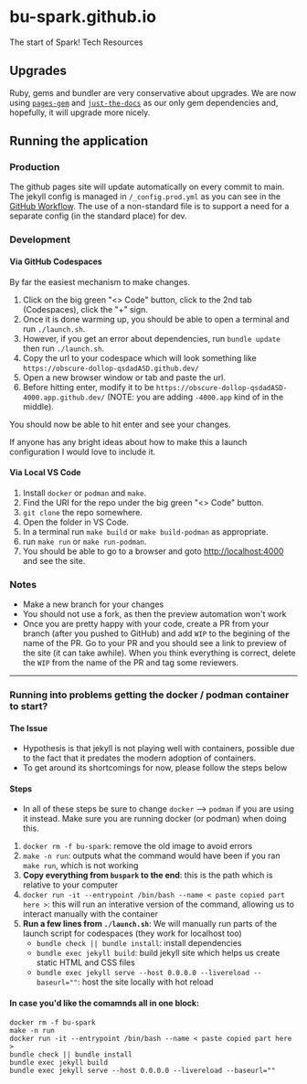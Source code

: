 # bu-spark.github.io
The start of Spark! Tech Resources


## Upgrades
Ruby, gems and bundler are very conservative about upgrades.
We are now using [`pages-gem`](https://github.com/github/pages-gem) and [`just-the-docs`](https://just-the-docs.com/) as our only gem dependencies and, hopefully, it will upgrade more nicely.

## Running the application

### Production
The github pages site will update automatically on every commit to main.
The jekyll config is managed in `/_config.prod.yml` as you can see in the [GitHub Workflow](https://github.com/BU-Spark/bu-spark/blob/main/.github/workflows/build-jekyll.yml).
The use of a non-standard file is to support a need for a separate config (in the standard place) for dev.

### Development

#### Via GitHub Codespaces
By far the easiest mechanism to make changes.

1. Click on the big green "<> Code" button, click to the 2nd tab (Codespaces), click the "+" sign.
2. Once it is done warming up, you should be able to open a terminal and run `./launch.sh`.
3. However, if you get an error about dependencies, run `bundle update` then run `./launch.sh`.
4. Copy the url to your codespace which will look something like `https://obscure-dollop-qsdadASD.github.dev/`
5. Open a new browser window or tab and paste the url.
6. Before hitting enter, modify it to be `https://obscure-dollop-qsdadASD-4000.app.github.dev/` (NOTE: you are adding `-4000.app` kind of in the middle).

You should now be able to hit enter and see your changes.

If anyone has any bright ideas about how to make this a launch configuration I would love to include it.


#### Via Local VS Code
1. Install `docker` or `podman` and `make`.
2. Find the URI for the repo under the big green "<> Code" button.
3. `git clone` the repo somewhere.
4. Open the folder in VS Code.
5. In a terminal run `make build` or `make build-podman` as appropriate.
6. run `make run` or `make run-podman`.
7. You should be able to go to a browser and goto [http://localhost:4000](http://localhost:4000) and see the site.

### Notes
* Make a new branch for your changes
* You should not use a fork, as then the preview automation won't work
* Once you are pretty happy with your code, create a PR from your branch (after you pushed to GitHub) and add `WIP` to the begining of the name of the PR. Go to your PR and you should see a link to preview of the site (it can take awhile). When you think everything is correct, delete the `WIP` from the name of the PR and tag some reviewers.
<hr/>

### Running into problems getting the docker / podman container to start? 

#### The Issue
* Hypothesis is that jekyll is not playing well with containers, possible due to the fact that it predates the modern adoption of containers. 
* To get around its shortcomings for now, please follow the steps below

#### Steps
* In all of these steps be sure to change `docker` --> `podman` if you are using it instead. Make sure you are running docker (or podman) when doing this.
1. `docker rm -f bu-spark`: remove the old image to avoid errors
2. `make -n run`: outputs what the command would have been if you ran `make run`, which is not working
3. **Copy everything from `buspark` to the end**: this is the path which is relative to your computer
4. `docker run -it --entrypoint /bin/bash --name < paste copied part here >`: this will run an interative version of the command, allowing us to interact manually with the container
5. **Run a few lines from `./launch.sh`**: We will manually run parts of the launch script for codespaces (they work for localhost too)
    - `bundle check || bundle install`: install dependencies
    - `bundle exec jekyll build`: build jekyll site which helps us create static HTML and CSS files
    - `bundle exec jekyll serve --host 0.0.0.0 --livereload --baseurl=""`: host the site locally with hot reload

#### In case you'd like the comamnds all in one block:
```
docker rm -f bu-spark
make -n run
docker run -it --entrypoint /bin/bash --name < paste copied part here >
bundle check || bundle install
bundle exec jekyll build
bundle exec jekyll serve --host 0.0.0.0 --livereload --baseurl=""
```
